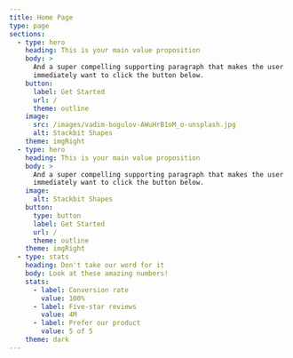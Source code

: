```yaml
---
title: Home Page
type: page
sections:
  - type: hero
    heading: This is your main value proposition
    body: >
      And a super compelling supporting paragraph that makes the user
      immediately want to click the button below.
    button:
      label: Get Started
      url: /
      theme: outline
    image:
      src: /images/vadim-bogulov-AWuHrB1oM_o-unsplash.jpg
      alt: Stackbit Shapes
    theme: imgRight
  - type: hero
    heading: This is your main value proposition
    body: >
      And a super compelling supporting paragraph that makes the user
      immediately want to click the button below.
    image:
      alt: Stackbit Shapes
    button:
      type: button
      label: Get Started
      url: /
      theme: outline
    theme: imgRight
  - type: stats
    heading: Don't take our word for it
    body: Look at these amazing numbers!
    stats:
      - label: Conversion rate
        value: 100%
      - label: Five-star reviews
        value: 4M
      - label: Prefer our product
        value: 5 of 5
    theme: dark
---
```

